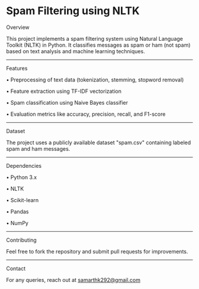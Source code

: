 # Spam Filtering using NLTK
Overview

This project implements a spam filtering system using Natural Language Toolkit (NLTK) in Python. It classifies messages as spam or ham (not spam) based on text analysis and machine learning techniques.

__________________________________________________________________________________________________________________________________________________________________________________________________________________

Features

• Preprocessing of text data (tokenization, stemming, stopword removal)

• Feature extraction using TF-IDF vectorization

• Spam classification using Naive Bayes classifier

• Evaluation metrics like accuracy, precision, recall, and F1-score

__________________________________________________________________________________________________________________________________________________________________________________________________________________

Dataset

The project uses a publicly available dataset "spam.csv" containing labeled spam and ham messages.

__________________________________________________________________________________________________________________________________________________________________________________________________________________

Dependencies

• Python 3.x

• NLTK

• Scikit-learn

• Pandas

• NumPy

__________________________________________________________________________________________________________________________________________________________________________________________________________________

Contributing

Feel free to fork the repository and submit pull requests for improvements.

__________________________________________________________________________________________________________________________________________________________________________________________________________________

Contact

For any queries, reach out at samarthk292@gmail.com
